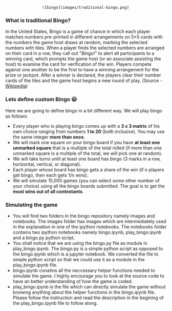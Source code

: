 					![bingo](images/traditional-bingo.png)
### What is traditional Bingo?
In the United States, Bingo is a game of chance in which each player matches numbers pre-printed in different arrangements on 5×5 cards with the numbers the game host draws at random, marking the selected numbers with tiles. When a player finds the selected numbers are arranged on their card in a row, they call out "Bingo!" to alert all participants to a winning card, which prompts the game host (or an associate assisting the host) to examine the card for verification of the win. Players compete against one another to be the first to have a winning arrangement for the prize or jackpot. After a winner is declared, the players clear their number cards of the tiles and the game host begins a new round of play. (Source - [Wikipedia](https://en.wikipedia.org/wiki/Bingo_(U.S.)))
### Lets define custom Bingo :smiley:
Here we are going to define bingo in a bit different way. We will play bingo as follows:
- Every player who is playing bingo comes up with a **3 x 3 matrix** of his own choice ranging from numbers **1 to 20** (both inclusive). You may use the same integer **more than once**.
- We will mark one square on your bingo board if you have **at least one unmarked square** that is a multiple of the total rolled (if more than one unmarked square is a multiple of the total, we will pick one at random).
- We will take turns until at least one board has bingo (3 marks in a row, horizontal, vertical, or diagonal).
- Each player whose board has bingo gets a share of the win (if n players get bingo, then each gets 1/n wins).
- We will simulate 15,000 games (you can select some other number of your choice) using all the bingo boards submitted. The goal is to get the **most wins out of all contestants**.

### Simulating the game
- You will find two folders in the bingo repository namely images and notebooks. The images folder has images which are intermediately used in the explanation in one of the ipython notebooks. The notebooks folder contains two ipython notebooks namely bingo.ipynb, play_bingo.ipynb and a bingo.py python script.
- You shall notice that we are using the bingo.py file as module in play_bingo.ipynb. The bingo.py is a simple python script as opposed to the bingo.ipynb which is a jupyter notebook. We converted the file to simple python script so that we could use it as a module in the play_bingo.ipynb file.
- bingo.ipynb conatins all the neccessary helper functions needed to simulate the game. I highly encourage you to look at the source code to have an better understanding of how the game is coded.
- play_bingo.ipynb is the file which can directly simulate the game without knowing anything about the helper functions in the bingo.ipynb file. Please follow the instruction and read the description in the begining of the play_bingo.ipynb file to follow along.

    													
													
																								
													
													
